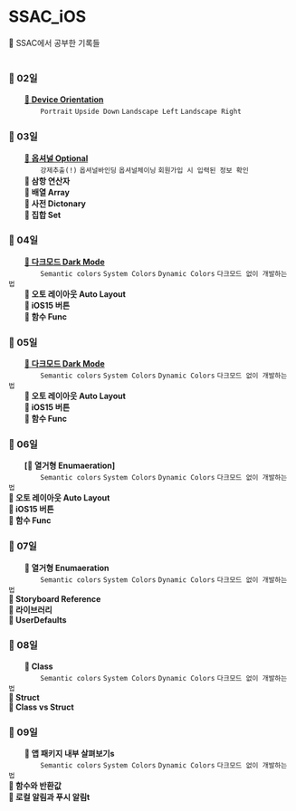 # SSAC_iOS
🎄 SSAC에서 공부한 기록들<br/><br/>


### 🐾  02일
　　**[📌 Device Orientation](https://github.com/yoogail105/SSAC_iOS/issues/3#issue-1015288934)**<br/>
  　　　　`Portrait` `Upside Down` `Landscape Left` `Landscape Right`<br/>

### 🐾  03일
　　**[📌 옵셔널 Optional](https://github.com/yoogail105/SSAC_iOS/issues/1#issue-1012120893)**<br/>
　　　　`강제추출(!)` `옵셔널바인딩` `옵셔널체이닝` `회원가입 시 입력된 정보 확인`<br/>
　　**📌 삼항 연산자**<br/>
　　**📌 배열 Array**<br/>
　　**📌 사전 Dictonary**<br/>
　　**📌 집합 Set**<br/>
  
### 🐾  04일
　　**[📌 다크모드 Dark Mode](https://github.com/yoogail105/SSAC_iOS/issues/2#issue-1013129058)**<br/>
  　　　　`Semantic colors` `System Colors` `Dynamic Colors` `다크모드 없이 개발하는 법`<br/>
      　　**📌 오토 레이아웃 Auto Layout**<br/>
      　　**📌 iOS15 버튼**<br/>
      　　**📌 함수 Func**<br/>

### 🐾  05일
　　**[📌 다크모드 Dark Mode](https://github.com/yoogail105/SSAC_iOS/issues/2#issue-1013129058)**<br/>
  　　　　`Semantic colors` `System Colors` `Dynamic Colors` `다크모드 없이 개발하는 법`<br/>
      　　**📌 오토 레이아웃 Auto Layout**<br/>
      　　**📌 iOS15 버튼**<br/>
      　　**📌 함수 Func**<br/>

### 🐾  06일
　　**[📌 열거형 Enumaeration]**<br/>
  　　　　`Semantic colors` `System Colors` `Dynamic Colors` `다크모드 없이 개발하는 법`<br/>
   **📌 오토 레이아웃 Auto Layout**<br/>
   **📌 iOS15 버튼**<br/>
   **📌 함수 Func**<br/>
        
### 🐾  07일
　　**📌 열거형 Enumaeration**<br/>
  　　　　`Semantic colors` `System Colors` `Dynamic Colors` `다크모드 없이 개발하는 법`<br/>
   **📌 Storyboard Reference**<br/>
   **📌 라이브러리**<br/>
   **📌 UserDefaults**<br/>

### 🐾  08일
　　**📌 Class**<br/>
  　　　　`Semantic colors` `System Colors` `Dynamic Colors` `다크모드 없이 개발하는 법`<br/>
   **📌 Struct**<br/>
   **📌 Class vs Struct**<br/>

### 🐾  09일
　　**📌 앱 패키지 내부 살펴보기s**<br/>
  　　　　`Semantic colors` `System Colors` `Dynamic Colors` `다크모드 없이 개발하는 법`<br/>
   **📌 함수와 반환값**<br/>
   **📌 로컬 알림과 푸시 알림t**<br/>


